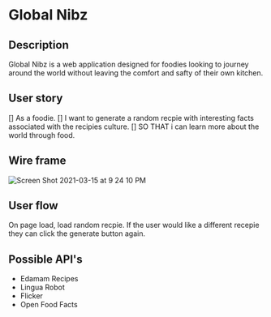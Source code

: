 # Global Nibz 

## Description
Global Nibz is a web application designed for foodies looking to journey around the world without leaving the comfort and safty of their own kitchen. 

## User story 
[] As a foodie. 
[] I want to generate a random recpie with interesting facts associated with the recipies culture. 
[] SO THAT i can learn more about the world through food. 

## Wire frame
![Screen Shot 2021-03-15 at 9 24 10 PM](https://user-images.githubusercontent.com/73543476/111246739-cdf6da00-85d4-11eb-99cf-6db2433dc3bf.png)

## User flow 
On page load, load random recpie. 
If the user would like a different recepie they can click the generate button again. 

## Possible API's 
- Edamam Recipes 
- Lingua Robot 
- Flicker 
- Open Food Facts 
